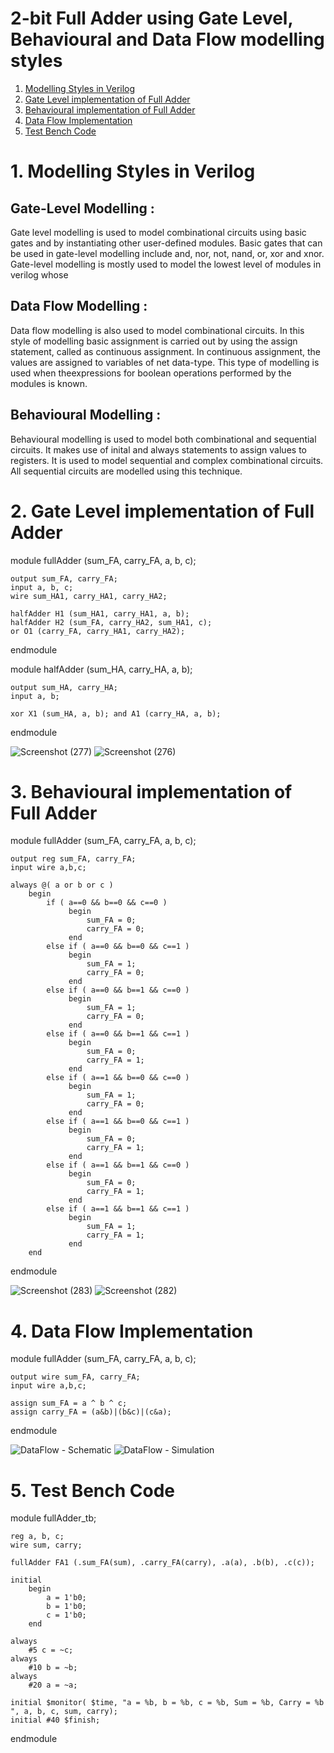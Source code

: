 
# 2-bit Full Adder using Gate Level, Behavioural and Data Flow modelling styles

1. [Modelling Styles in Verilog](#1-modelling-styles-in-verilog)
2. [Gate Level implementation of Full Adder](#2-gate-level-implementation-of-full-adder)
3. [Behavioural implementation of Full Adder](#3-behavioural-implementation-of-full-adder)
4. [Data Flow Implementation](#4-data-flow-implementation)
5. [Test Bench Code](#5-test-bench-code)

# 1. Modelling Styles in Verilog

## Gate-Level Modelling  :

Gate level modelling is used to model combinational circuits using basic gates and by instantiating other user-defined modules.
Basic gates that can be used in gate-level modelling include and, nor, not, nand, or, xor and xnor.
Gate-level modelling is mostly used to model the lowest level of modules in verilog whose 

## Data Flow Modelling   :

Data flow modelling is also used to model combinational circuits. In this style of modelling basic assignment is carried out by using the assign statement, called as continuous assignment. In continuous assignment, the values are assigned to variables of net data-type.
This type of modelling is used when theexpressions for boolean operations performed by the modules is known.

## Behavioural Modelling :

Behavioural modelling is used to model both combinational and sequential circuits. It makes use of inital and always statements to assign values to registers.
It is used to model sequential and complex combinational circuits. All sequential circuits are modelled using this technique.

# 2. Gate Level implementation of Full Adder

module fullAdder (sum_FA, carry_FA, a, b, c);

	output sum_FA, carry_FA; 
	input a, b, c; 
	wire sum_HA1, carry_HA1, carry_HA2;

	halfAdder H1 (sum_HA1, carry_HA1, a, b);
	halfAdder H2 (sum_FA, carry_HA2, sum_HA1, c);
	or O1 (carry_FA, carry_HA1, carry_HA2);

endmodule

module halfAdder (sum_HA, carry_HA, a, b);

	output sum_HA, carry_HA;
	input a, b;

	xor X1 (sum_HA, a, b); and A1 (carry_HA, a, b);

endmodule

![Screenshot (277)](https://user-images.githubusercontent.com/110777645/198817089-581876fe-544f-4659-8c3a-32c34421ed17.png)
![Screenshot (276)](https://user-images.githubusercontent.com/110777645/198817085-b0d3f46f-a8b0-4d5a-8f60-6b9e90cc84bc.png)

# 3. Behavioural implementation of Full Adder

module fullAdder (sum_FA, carry_FA, a, b, c);

	output reg sum_FA, carry_FA;
	input wire a,b,c;

	always @( a or b or c )
		begin
			if ( a==0 && b==0 && c==0 )
			     begin
			         sum_FA = 0;
			         carry_FA = 0;
			     end
			else if ( a==0 && b==0 && c==1 )
			     begin
			         sum_FA = 1;
			         carry_FA = 0;
			     end
			else if ( a==0 && b==1 && c==0 )
			     begin
			         sum_FA = 1;
			         carry_FA = 0;
			     end
			else if ( a==0 && b==1 && c==1 )
			     begin
			         sum_FA = 0;
			         carry_FA = 1;
			     end
			else if ( a==1 && b==0 && c==0 )
			     begin
			         sum_FA = 1;
			         carry_FA = 0;
			     end
			else if ( a==1 && b==0 && c==1 )
			     begin
			         sum_FA = 0;
			         carry_FA = 1;
			     end
			else if ( a==1 && b==1 && c==0 )
			     begin
			         sum_FA = 0;
			         carry_FA = 1;
			     end
			else if ( a==1 && b==1 && c==1 )
			     begin
			         sum_FA = 1;
			         carry_FA = 1;
			     end
		end
endmodule

![Screenshot (283)](https://user-images.githubusercontent.com/110777645/198817301-99978fab-9b2b-42ac-afc0-7ee9ec55efb9.png)
![Screenshot (282)](https://user-images.githubusercontent.com/110777645/198817305-4b49a4ea-7ac5-42ad-8288-cf1ece37f88d.png)

# 4. Data Flow Implementation

module fullAdder (sum_FA, carry_FA, a, b, c);

	output wire sum_FA, carry_FA;
	input wire a,b,c;

	assign sum_FA = a ^ b ^ c;
	assign carry_FA = (a&b)|(b&c)|(c&a);

endmodule

![DataFlow - Schematic](https://user-images.githubusercontent.com/110777645/198817277-0bb5ea95-730f-4321-9cd4-108a5e46d385.png)
![DataFlow - Simulation](https://user-images.githubusercontent.com/110777645/198817276-b1123140-8e3a-492d-b65d-17e99bc5e8a3.png)

# 5. Test Bench Code

module fullAdder_tb;

	reg a, b, c;
	wire sum, carry;

	fullAdder FA1 (.sum_FA(sum), .carry_FA(carry), .a(a), .b(b), .c(c));
	
	initial
		begin
			a = 1'b0;
			b = 1'b0;
			c = 1'b0;
		end
	
	always
		#5 c = ~c;
	always
		#10 b = ~b;
	always
		#20 a = ~a;

	initial $monitor( $time, "a = %b, b = %b, c = %b, Sum = %b, Carry = %b ", a, b, c, sum, carry);
	initial #40 $finish;

endmodule

